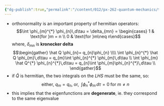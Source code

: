 ```yaml
---
{"dg-publish":true,"permalink":"/content/012/px-262-quantum-mechanics/term-1/c-the-basic-postulates/px-262-c3-orthonormality/","noteIcon":"1","created":"2024-11-25T10:50:32.000+00:00","updated":"2024-12-07T14:40:06.198+00:00"}
---
```


- orthonormality is an important property of hermitian operators: 
  $$\int \phi_{m}^{*} \phi_{n}\,d\tau = \delta_{mn} = \begin{cases} 1 & \text{for }m = n \\ 0 & \text{for }m\neq n\end{cases}$$
	where, $\delta_{mn}$ is **kronecker delta**
$$\begin{gather}
	\hat Q \phi_{n}= q_{n}\phi_{n} \\\\
	\int \phi_{n}^{*} \hat Q \phi_{m}\,d\tau = q_{m}\int \phi_{n}^{*} \phi_{m}\,d\tau \\
	\int \phi_{m} \hat Q^{*} \phi_{n}^{*}\,d\tau = q_{n}\int \phi_{m}\phi_{n}^{*}\,d\tau \\
\end{gather}$$
- if $\hat Q$ is hermitian, the two integrals on the $LHS$ must be the same, so: 
  $$\text{either, } q_{m}= q_{n}, \;\text{or, }\; \int\phi_{n}^{*}\phi_{m}\,d\tau = 0 \;\text{for } m\neq n$$
- this implies that the eigenfunctions are **degenerate**, ie. they correspond to the same eigenvalue
